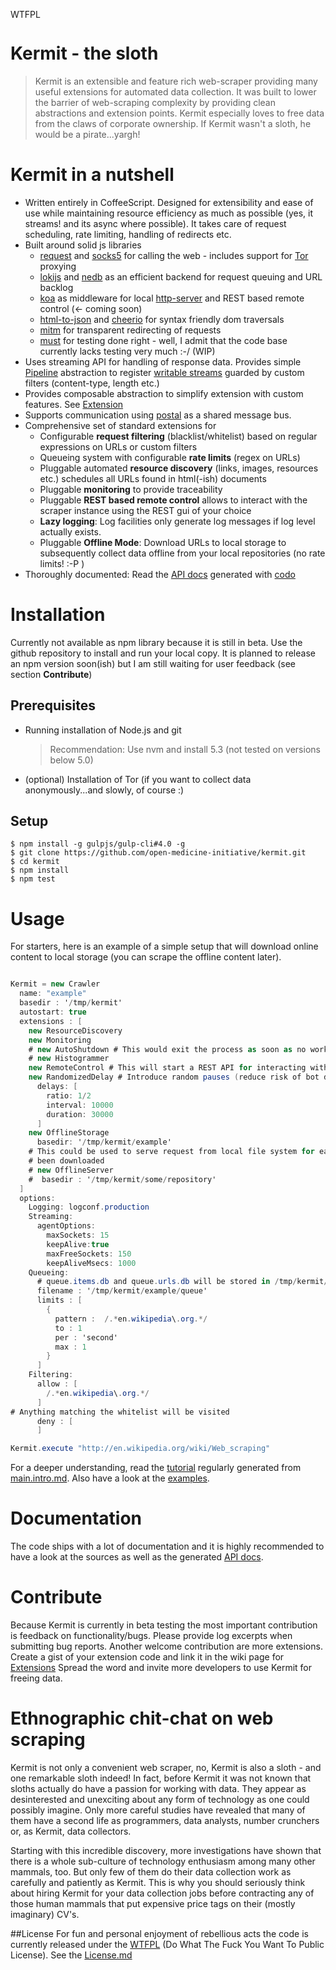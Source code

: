 <a href="http://www.wtfpl.net/"><img
       src="http://www.wtfpl.net/wp-content/uploads/2012/12/wtfpl-badge-4.png"
       width="80" height="15" alt="WTFPL" /></a>

# Kermit - the sloth

> Kermit is an extensible and feature rich web-scraper providing many useful extensions for
> automated data collection. It was built to lower the barrier of web-scraping complexity by providing
> clean abstractions and extension points. Kermit especially loves to free data
> from the claws of corporate ownership. If Kermit wasn't a sloth, he would be a pirate...yargh!

Kermit in a nutshell
========================

  * Written entirely in CoffeeScript. Designed for extensibility and ease of use while maintaining resource efficiency
  as much as possible (yes, it streams! and its async where possible). It takes care of request scheduling, rate limiting, handling of redirects etc.
  * Built around solid js libraries
    * [request](https://www.npmjs.com/package/request) and [socks5](https://www.npmjs.com/package/socks5-http-client)
    for calling the web - includes support for [Tor](https://www.torproject.org/) proxying
    * [lokijs](https://www.npmjs.com/package/lokijs) and [nedb](https://www.npmjs.com/package/nedb) as an efficient backend for request queuing and URL backlog
    * [koa](https://www.npmjs.com/package/koa) as middleware for local [http-server](https://www.npmjs.com/package/koa-static)
     and REST based remote control (<- coming soon)
    * [html-to-json](https://www.npmjs.com/package/html-to-json) and [cheerio](https://www.npmjs.com/package/cheerio) for syntax friendly dom traversals
    * [mitm](https://www.npmjs.com/package/mitm) for transparent redirecting of requests
    * [must](https://www.npmjs.com/package/must) for testing done right - well, I admit that the code base currently lacks testing very much  :-/ (WIP)
  * Uses streaming API for handling of response data. Provides simple [Pipeline](http://open-medicine-initiative.github.io/kermit/main/class/Pipeline.html) abstraction to register
   [writable streams](https://nodejs.org/api/stream.html#stream_class_stream_writable) guarded by custom filters (content-type, length etc.)
  * Provides composable abstraction to simplify extension with custom features. See [Extension](http://open-medicine-initiative.github.io/kermit/main/class/Extension.html)
  * Supports communication using [postal](https://www.npmjs.com/package/postal) as a shared message bus.
  * Comprehensive set of standard extensions for
    * Configurable **request filtering** (blacklist/whitelist) based on regular expressions on URLs or custom filters
    * Queueing system with configurable **rate limits** (regex on URLs)
    * Pluggable automated **resource discovery** (links, images, resources etc.) schedules all URLs found in html(-ish) documents
    * Pluggable **monitoring** to provide traceability
    * Pluggable **REST based remote control** allows to interact with the scraper instance using the REST gui of your choice
    * **Lazy logging**: Log facilities only generate log messages if log level actually exists.
    * Pluggable **Offline Mode**: Download URLs to local storage to subsequently collect data offline from your local repositories (no rate limits! :-P )
  * Thoroughly documented: Read the [API docs](https://open-medicine-initiative.github.io/kermit/main/index.html) generated with [codo](https://github.com/coffeedoc/codo) 


# Installation
    
Currently not available as npm library because it is still in beta. Use the github repository to install
and run your local copy. It is planned to release an npm version soon(ish) but I am still waiting for
user feedback (see section **Contribute**)
    
## Prerequisites
    
  * Running installation of Node.js and git
    > Recommendation: Use nvm and install 5.3 (not tested on versions below 5.0)
  * (optional) Installation of Tor  (if you want to collect data anonymously...and slowly, of course :)

## Setup
    
	$ npm install -g gulpjs/gulp-cli#4.0 -g
	$ git clone https://github.com/open-medicine-initiative/kermit.git
	$ cd kermit
	$ npm install
	$ npm test

# Usage

For starters, here is an example of a simple setup that will download online content
to local storage (you can scrape the offline content later).

```cs

Kermit = new Crawler
  name: "example"
  basedir : '/tmp/kermit'
  autostart: true
  extensions : [
    new ResourceDiscovery
    new Monitoring
    # new AutoShutdown # This would exit the process as soon as no work is left in queue
    # new Histogrammer
    new RemoteControl # This will start a REST API for interacting with the crawler
    new RandomizedDelay # Introduce random pauses (reduce risk of bot detection)
      delays: [
        ratio: 1/2
        interval: 10000
        duration: 30000
      ]
    new OfflineStorage
      basedir: '/tmp/kermit/example'
    # This could be used to serve request from local file system for each URL that hat previously
    # been downloaded  
    # new OfflineServer 
    #  basedir : '/tmp/kermit/some/repository'
  ]
  options:
    Logging: logconf.production
    Streaming:
      agentOptions:
        maxSockets: 15
        keepAlive:true
        maxFreeSockets: 150
        keepAliveMsecs: 1000
    Queueing:
      # queue.items.db and queue.urls.db will be stored in /tmp/kermit/example
      filename : '/tmp/kermit/example/queue'
      limits : [
        {
          pattern :  /.*en.wikipedia\.org.*/
          to : 1
          per : 'second'
          max : 1
        }
      ]
    Filtering:
      allow : [
        /.*en.wikipedia\.org.*/
      ]
# Anything matching the whitelist will be visited
      deny : [
      ]

Kermit.execute "http://en.wikipedia.org/wiki/Web_scraping"

```

For a deeper understanding, read the [tutorial](http://open-medicine-initiative.github.io/kermit/main/index.html) 
regularly generated from [main.intro.md](./doc/main.intro.md). Also have a look at the [examples](./src/examples). 

# Documentation

The code ships with a lot of documentation and it is highly recommended to have a look at
the sources as well as the generated [API docs](https://open-medicine-initiative.github.io/kermit/main.index.html).

# Contribute

Because Kermit is currently in beta testing the most important contribution is feedback on functionality/bugs. 
Please provide log excerpts when submitting bug reports.
Another welcome contribution are more extensions. Create a gist of your extension
code and link it in the wiki page for [Extensions](https://github.com/open-medicine-initiative/kermit/wiki/Extensions)
Spread the word and invite more developers to use Kermit for freeing data.

# Ethnographic chit-chat on web scraping
Kermit is not only a convenient web scraper, no, Kermit is also a sloth - and one remarkable sloth indeed! 
In fact, before Kermit it was not known that sloths actually do have a passion for working with data. 
They appear as desinterested and unexciting about any form of technology as one could possibly imagine. 
Only more careful studies have revealed that many of them have a second life as programmers, data analysts,
number crunchers or, as Kermit, data collectors.

Starting with this incredible discovery, more investigations have shown that there is a whole sub-culture
of technology enthusiasm among many other mammals, too. But only few of them do their data collection work as
carefully and patiently as Kermit. This is why you should seriously think about hiring Kermit for your
data collection jobs before contracting any of those human mammals that put expensive price
tags on their (mostly imaginary) CV's.

##License
For fun and personal enjoyment of rebellious acts the code is currently released under the [WTFPL](https://en.wikipedia.org/wiki/WTFPL)
(Do What The Fuck You Want To Public License). See the [License.md](License.md)
